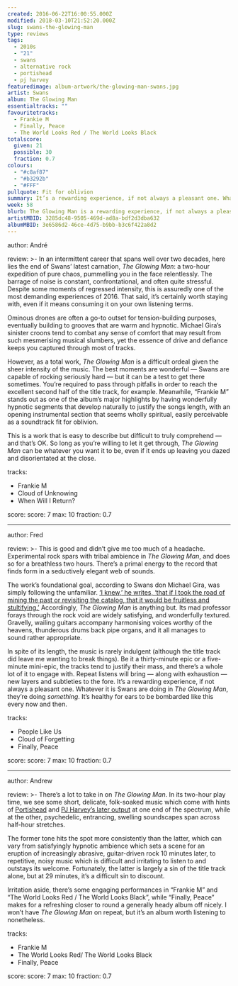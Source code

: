 ```yaml
---
created: 2016-06-22T16:00:55.000Z
modified: 2018-03-10T21:52:20.000Z
slug: swans-the-glowing-man
type: reviews
tags:
  - 2010s
  - "21"
  - swans
  - alternative rock
  - portishead
  - pj harvey
featuredimage: album-artwork/the-glowing-man-swans.jpg
artist: Swans
album: The Glowing Man
essentialtracks: ""
favouritetracks:
  - Frankie M
  - Finally, Peace
  - The World Looks Red / The World Looks Black
totalscore:
  given: 21
  possible: 30
  fraction: 0.7
colours:
  - "#c8af87"
  - "#b3292b"
  - "#FFF"
pullquote: Fit for oblivion
summary: It’s a rewarding experience, if not always a pleasant one. Whatever it is Swans are doing in The Glowing Man, they’re doing something. It’s healthy for ears to be bombarded with music like this every now and then.
week: 58
blurb: The Glowing Man is a rewarding experience, if not always a pleasant one. It’s healthy for ears to be bombarded with music like this every now and then.
artistMBID: 3285dc48-9505-469d-ad8a-bdf2d3dba632
albumMBID: 3e6586d2-46ce-4d75-b9bb-b3c6f422a8d2
---
```

author: André

review: >-
  In an intermittent career that spans well over two decades, here lies the end of Swans’ latest carnation, *The Glowing Man*: a two-hour expedition of pure chaos, pummelling you in the face relentlessly. The barrage of noise is constant, confrontational, and often quite stressful. Despite some moments of regressed intensity, this is assuredly one of the most demanding experiences of 2016. That said, it’s certainly worth staying with, even if it means consuming it on your own listening terms. 
  
  Ominous drones are often a go-to outset for tension-building purposes, eventually building to grooves that are warm and hypnotic. Michael Gira’s sinister croons tend to combat any sense of comfort that may result from such mesmerising musical slumbers, yet the essence of drive and defiance keeps you captured through most of tracks. 
  
  However, as a total work, *The Glowing Man* is a difficult ordeal given the sheer intensity of the music. The best moments are wonderful — Swans are capable of rocking seriously hard — but it can be a test to get there sometimes. You’re required to pass through pitfalls in order to reach the excellent second half of the title track, for example. Meanwhile, “Frankie M” stands out as one of the album’s major highlights by having wonderfully hypnotic segments that develop naturally to justify the songs length, with an opening instrumental section that seems wholly spiritual, easily perceivable as a soundtrack fit for oblivion. 
  
  This is a work that is easy to describe but difficult to truly comprehend — and that’s OK. So long as you’re willing to let it get through, *The Glowing Man* can be whatever you want it to be, even if it ends up leaving you dazed and disorientated at the close.

tracks:
  - Frankie M
  - ­Cloud of Unknowing
  - ­When Will I Return?

score:
  score: 7
  max: 10
  fraction: 0.7

---
author: Fred

review: >-
  This is good and didn’t give me too much of a headache. Experimental rock spars with tribal ambience in *The Glowing Man*, and does so for a breathless two hours. There’s a primal energy to the record that finds form in a seductively elegant web of sounds. 
  
  The work’s foundational goal, according to Swans don Michael Gira, was simply following the unfamiliar. [‘I knew,’ he writes, ‘that if I took the road of mining the past or revisiting the catalog, that it would be fruitless and stultifying.’](http://younggodrecords.com/products/the-glowing-man) Accordingly, *The Glowing Man* is anything but. Its mad professor forays through the rock void are widely satisfying, and wonderfully textured. Gravelly, wailing guitars accompany harmonising voices worthy of the heavens, thunderous drums back pipe organs, and it all manages to sound rather appropriate. 
  
  In spite of its length, the music is rarely indulgent (although the title track did leave me wanting to break things). Be it a thirty-minute epic or a five-minute mini-epic, the tracks tend to justify their mass, and there’s a whole lot of it to engage with. Repeat listens will bring — along with exhaustion — new layers and subtleties to the fore. It’s a rewarding experience, if not always a pleasant one. Whatever it is Swans are doing in *The Glowing Man*, they’re doing *something*. It’s healthy for ears to be bombarded like this every now and then.

tracks:
  - People Like Us
  - ­Cloud of Forgetting
  - ­Finally, Peace

score:
  score: 7
  max: 10
  fraction: 0.7

---
author: Andrew

review: >-
  There’s a lot to take in on *The Glowing Man*. In its two-hour play time, we see some short, delicate, folk-soaked music which come with hints of [Portishead](/reviews/dummy/) and [PJ Harvey’s later output](/reviews/pj-harvey-the-hope-six-demolition-project/) at one end of the spectrum, while at the other, psychedelic, entrancing, swelling soundscapes span across half-hour stretches. 
  
  The former tone hits the spot more consistently than the latter, which can vary from satisfyingly hypnotic ambience which sets a scene for an eruption of increasingly abrasive, guitar-driven rock 10 minutes later, to repetitive, noisy music which is difficult and irritating to listen to and outstays its welcome. Fortunately, the latter is largely a sin of the title track alone, but at 29 minutes, it’s a difficult sin to discount. 
  
  Irritation aside, there’s some engaging performances in “Frankie M” and “The World Looks Red / The World Looks Black”, while “Finally, Peace” makes for a refreshing closer to round a generally heady album off nicely. I won’t have *The Glowing Man* on repeat, but it’s an album worth listening to nonetheless.

tracks:
  - Frankie M
  - ­The World Looks Red/ The World Looks Black
  - ­Finally, Peace

score:
  score: 7
  max: 10
  fraction: 0.7
